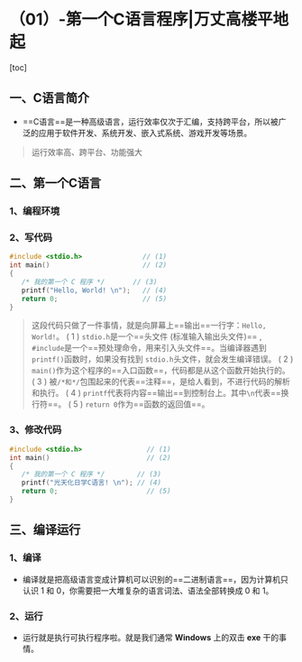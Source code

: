 # （01）-第一个C语言程序|万丈高楼平地起

[toc]

## 一、C语言简介

- ==C语言==是一种高级语言，运行效率仅次于汇编，支持跨平台，所以被广泛的应用于软件开发、系统开发、嵌入式系统、游戏开发等场景。

> 运行效率高、跨平台、功能强大

## 二、第一个C语言

### 1、编程环境

### 2、写代码

```c
#include <stdio.h>               // (1)
int main()                       // (2)
{
   /* 我的第一个 C 程序 */       // (3)
   printf("Hello, World! \n");   // (4)
   return 0;                     // (5)
}
```

> 这段代码只做了一件事情，就是向屏幕上==输出==一行字：`Hello, World!`。
> ( 1 ) `stdio.h`是一个==头文件 (标准输入输出头文件)== , `#include`是一个==预处理命令，用来引入头文件==。当编译器遇到 `printf()`函数时，如果没有找到 `stdio.h`头文件，就会发生编译错误。
> ( 2 )  `main()`作为这个程序的==入口函数==，代码都是从这个函数开始执行的。
> ( 3 ) 被`/*和*/`包围起来的代表==注释==，是给人看到，不进行代码的解析和执行。
> ( 4 )  `printf`代表将内容==输出==到控制台上。其中`\n`代表==换行符==。
> ( 5 ) `return 0`作为==函数的返回值==。

### 3、修改代码

```C
#include <stdio.h>                // (1)
int main()                        // (2)
{
   /* 我的第一个 C 程序 */        // (3)
   printf("光天化日学C语言! \n"); // (4)
   return 0;                      // (5)
}
```

## 三、编译运行

### 1、编译

- 编译就是把高级语言变成计算机可以识别的==二进制语言==，因为计算机只认识 1 和 0，你需要把一大堆复杂的语言词法、语法全部转换成 0 和 1。

### 2、运行

- 运行就是执行可执行程序啦。就是我们通常 **Windows** 上的双击 **exe** 干的事情。